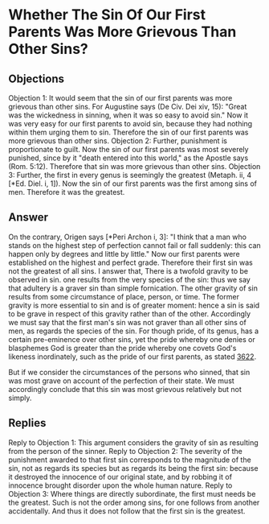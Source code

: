 # Whether The Sin Of Our First Parents Was More Grievous Than Other Sins?
## Objections
Objection 1: It would seem that the sin of our first parents was more grievous than other sins. For Augustine says (De Civ. Dei xiv, 15): "Great was the wickedness in sinning, when it was so easy to avoid sin." Now it was very easy for our first parents to avoid sin, because they had nothing within them urging them to sin. Therefore the sin of our first parents was more grievous than other sins.
Objection 2: Further, punishment is proportionate to guilt. Now the sin of our first parents was most severely punished, since by it "death entered into this world," as the Apostle says (Rom. 5:12). Therefore that sin was more grievous than other sins.
Objection 3: Further, the first in every genus is seemingly the greatest (Metaph. ii, 4 [*Ed. Diel. i, 1]). Now the sin of our first parents was the first among sins of men. Therefore it was the greatest.
## Answer
On the contrary, Origen says [*Peri Archon i, 3]: "I think that a man who stands on the highest step of perfection cannot fail or fall suddenly: this can happen only by degrees and little by little." Now our first parents were established on the highest and perfect grade. Therefore their first sin was not the greatest of all sins.
I answer that, There is a twofold gravity to be observed in sin. one results from the very species of the sin: thus we say that adultery is a graver sin than simple fornication. The other gravity of sin results from some circumstance of place, person, or time. The former gravity is more essential to sin and is of greater moment: hence a sin is said to be grave in respect of this gravity rather than of the other. Accordingly we must say that the first man's sin was not graver than all other sins of men, as regards the species of the sin. For though pride, of its genus, has a certain pre-eminence over other sins, yet the pride whereby one denies or blasphemes God is greater than the pride whereby one covets God's likeness inordinately, such as the pride of our first parents, as stated [3622](A[2]).

But if we consider the circumstances of the persons who sinned, that sin was most grave on account of the perfection of their state. We must accordingly conclude that this sin was most grievous relatively but not simply.
## Replies
Reply to Objection 1: This argument considers the gravity of sin as resulting from the person of the sinner.
Reply to Objection 2: The severity of the punishment awarded to that first sin corresponds to the magnitude of the sin, not as regards its species but as regards its being the first sin: because it destroyed the innocence of our original state, and by robbing it of innocence brought disorder upon the whole human nature.
Reply to Objection 3: Where things are directly subordinate, the first must needs be the greatest. Such is not the order among sins, for one follows from another accidentally. And thus it does not follow that the first sin is the greatest.